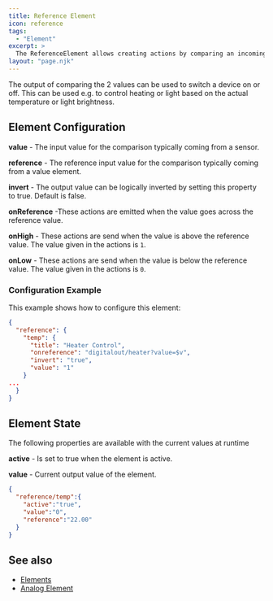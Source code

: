 ```yaml
---
title: Reference Element
icon: reference
tags:
  - "Element"
excerpt: >
  The ReferenceElement allows creating actions by comparing an incoming value with a reference value.
layout: "page.njk"
---
```


The output of comparing the 2 values can be used to switch a device on or off. This can be used e.g. to control heating or light
based on the actual temperature or light brightness.

<!-- ## Web UI for the AND Element -->


## Element Configuration

<object data="/element.svg?reference" type="image/svg+xml"></object>

**value** - The input value for the comparison typically coming from a sensor.

**reference** - The reference input value for the comparison typically coming from a value element.

**invert** - The output value can be logically inverted by setting this property to true. Default is false.

<!-- **hysteresis** - The value action is emitted only when the value differs more than defined by hysteresis. Default=10. -->

**onReference** -These actions are emitted when the value goes across the reference value.

**onHigh** - These actions are send when the value is above the reference value.
The value given in the actions is `1`.

**onLow** - These actions are send when the value is below the reference value.
The value given in the actions is `0`.



### Configuration Example

This example shows how to configure this element:

``` json
{
  "reference": {
    "temp": {
      "title": "Heater Control",
      "onreference": "digitalout/heater?value=$v",
      "invert": "true",
      "value": "1"
    }
...
  }
}
```

## Element State

The following properties are available with the current values at runtime

**active** - Is set to true when the element is active.

**value** - Current output value of the element.

``` json
{
  "reference/temp":{
    "active":"true",
    "value":"0",
    "reference":"22.00"
  }
}
```

<!-- ## Implementation Details -->


## See also

* [Elements](/elements/index.md)
* [Analog Element](/elements/analog.md)
<!-- * [Thermostat Recipe](/recipes/thermostat.md) -->
